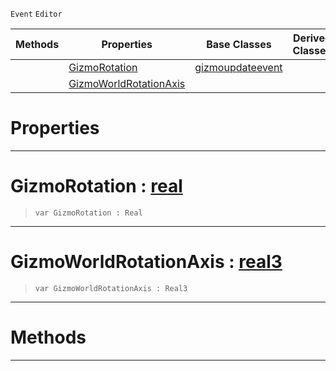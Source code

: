  `Event` `Editor`



|Methods|Properties|Base Classes|Derived Classes|
|---|---|---|---|
| |[ GizmoRotation](rotategizmoupdateevent.md#gizmorotation-zilch-engin)|[gizmoupdateevent](gizmoupdateevent.md)| |
| |[ GizmoWorldRotationAxis](rotategizmoupdateevent.md#gizmoworldrotationaxis-z)| | |


 #  Properties


---  
 #  GizmoRotation : [real](../nada_base_types/real.md)

> 
> ``` lang=cpp, name=Nada
> var GizmoRotation : Real


---  
 #  GizmoWorldRotationAxis : [real3](../nada_base_types/real3.md)

> 
> ``` lang=cpp, name=Nada
> var GizmoWorldRotationAxis : Real3


---  
 #  Methods


---  
 

 